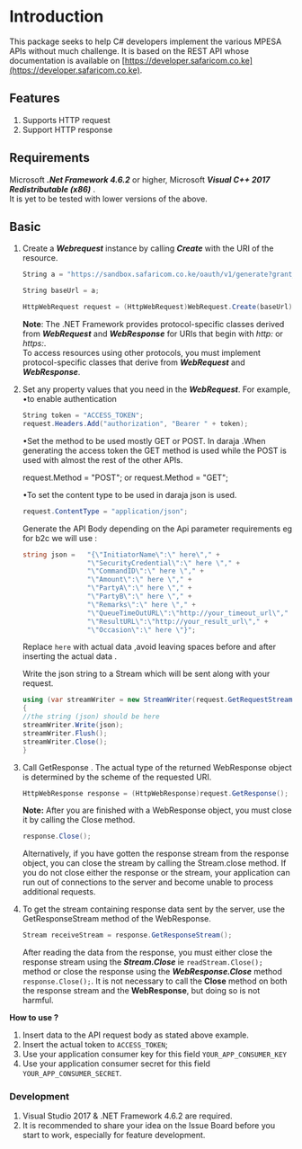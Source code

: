 # **Introduction**

This package seeks to help C# developers implement the various MPESA APIs without much challenge. It is based on the REST API whose documentation is available on [https://developer.safaricom.co.ke](https://developer.safaricom.co.ke).

## **Features**

1. Supports HTTP request
2. Support HTTP response

## **Requirements**

Microsoft ***.Net Framework 4.6.2*** or higher, Microsoft ***Visual C++ 2017 Redistributable (x86)*** .  
It is yet to be tested with lower versions of the above.

## **Basic**

1. Create a ***Webrequest*** instance by calling ***Create*** with the URI of the resource.  

    ``` c#
    String a = "https://sandbox.safaricom.co.ke/oauth/v1/generate?grant_type=client_credentials";

    String baseUrl = a;

    HttpWebRequest request = (HttpWebRequest)WebRequest.Create(baseUrl);

    ```

    **Note**: The .NET Framework provides protocol-specific classes derived from ***WebRequest*** and ***WebResponse*** for URIs that begin with *http:* or *https:*.  
    To access resources using other protocols, you must implement protocol-specific classes that derive from ***WebRequest*** and ***WebResponse***.  

2. Set any property values that you need in the ***WebRequest***. For example,  
    •to enable authentication

    ```csharp
    String token = "ACCESS_TOKEN";
    request.Headers.Add("authorization", "Bearer " + token);
    ```
    •Set the method to be used mostly GET or POST.
    In daraja .When generating the access token the GET method is used while the POST is   used with almost the rest of the other APIs.  

    request.Method = "POST"; or request.Method = "GET";

    •To set the content type to be used in daraja json is used.  
    ```csharp
    request.ContentType = "application/json";
    ```

    Generate the API Body depending on the Api parameter requirements eg for b2c we will use :
    ```csharp
    string json =   "{\"InitiatorName\":\" here\"," +
                    "\"SecurityCredential\":\" here \"," +
                    "\"CommandID\":\" here \"," +
                    "\"Amount\":\" here \"," +
                    "\"PartyA\":\" here \"," +
                    "\"PartyB\":\" here \"," +
                    "\"Remarks\":\" here \"," +
                    "\"QueueTimeOutURL\":\"http://your_timeout_url\"," +
                    "\"ResultURL\":\"http://your_result_url\"," +
                    "\"Occasion\":\" here \"}";
    ```

    Replace `here` with actual data ,avoid leaving spaces before and after inserting the actual data .

    Write the json string to a Stream which will be sent along with your request.
    ```csharp
    using (var streamWriter = new StreamWriter(request.GetRequestStream()))
    {
    //the string (json) should be here
    streamWriter.Write(json);
    streamWriter.Flush();
    streamWriter.Close();
    }
    ```

3. Call GetResponse . The actual type of the returned WebResponse object is determined by the scheme of the requested URI.

    ```csharp
    HttpWebResponse response = (HttpWebResponse)request.GetResponse();
    ```

    **Note:**
    After you are finished with a WebResponse object, you must close it by calling the Close method.

    ```csharp
    response.Close();
    ```

    Alternatively, if you have gotten the response stream from the response object, you can close the stream by calling the Stream.close method. If you do not close either the response or the stream, your application can run out of connections to the server and become unable to process additional requests.

4. To get the stream containing response data sent by the server, use the GetResponseStream method of the WebResponse.  

    ```csharp
    Stream receiveStream = response.GetResponseStream();  
    ```

    After reading the data from the response, you must either close the response stream using the ***Stream.Close*** ie `readStream.Close();` method or close the response using the ***WebResponse.Close*** method `response.Close();`. It is not necessary to call the **Close** method on both the response stream and the **WebResponse**, but doing so is not harmful.  

**How to use ?**  

1. Insert data to the API request body as stated above example.  
2. Insert the actual token to `ACCESS_TOKEN`;  
3. Use your application consumer key for this field  `YOUR_APP_CONSUMER_KEY`  
4. Use your application consumer secret for this field `YOUR_APP_CONSUMER_SECRET`.  

### **Development**

1. Visual Studio 2017 & .NET Framework 4.6.2 are required.  
2. It is recommended to share your idea on the Issue Board before you start to work, especially for feature development.  